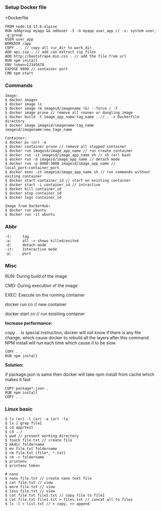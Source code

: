 ### Setup Docker file

+Dockerfile
```
FROM node:14.17.6-alpine
RUN addgroup myapp && adduser -S -G myapp user_app // -s: system user, -g:group
USER user_app
WORKDIR /app
COPY . . // copy all cur_dir to work_dir
ADD api.zip . // add can extract zip files
ADD http://bootstrap4.min.css . // add the file from url
RUN npm install
ENV token=12345678
EXPOSE 9999 // container port
CMD npm start
```
### Commands

```
Image:
$ docker images
$ docker image ls
$ docker image rm imageid/imagename (&) --force / -f
$ docker image prune // remove all <none> or dangling image
$ docker build -t image_app_name:tag_name . // . -> Dockerfile directory
$ docker image imageid/imagename:tag_name imageid/imagename:new_tage_name

Container:
$ docker ps (or) -a
$ docker container prune // remove all stopped container
$ docker run imageid/image_app_name // run create container
$ docker run -it imageid/image_app_name sh // sh (or) bash
$ docker run -d imageid/image_app_name // detach mode
$ docker run -p 8080:3000 imageid/image_app_name // local_port:container_port
$ docker exec -it imageid/image_app_name sh // run commands without exiting container
$ docker start container_id // start on existing container
$ docker start -i container_id // intractive
$ docker kill container_id
$ docker stop container_id
$ docker logs container_id

Image from DockerHub:
$ docker run ubuntu
$ docker run -it ubuntu
```


### Abbr

```
-t:     tag
-a:     all -> shows killed/exited
-d:     detach mode
-it:    Interactive mode
-p:     port
```


### Misc

RUN: During build of the image

CMD: During execution of the image

EXEC: Execute on the running container

docker run cn     // new container

docker start cn   // run exisiting container

<b>Increase performance:</b>

copy . . is special instruction, docker will not know if there is any file change, which cause docker to rebuild all the layers after this command. NPM install will run each time which cause it to be slow.

```
COPY . .
RUN npm install
```

<b>Solution:</b>

if package.json is same then docker will take npm install from cache which makes it fast

```
COPY package*.json . 
RUN npm install
COPY . .
```

### Linux basic

```
$ ls (or) -l (or) -a (or) -la
$ ls | grep file1
$ cd app/test
$ cd ../
$ pwd // present working directory
$ touch file.txt // create file
$ mkdir foldername
$ mv file.txt foldername
$ rm file.txt (file*, *.txt)
$ rm -r foldername
$ printenv
$ printenv token

# nano
$ nano file.txt // create nano text file
$ cat file.txt // view
$ more file.txt // view
$ less file.txt // view 
$ cat file.txt file1.txt // copy file to file1
$ cat file.txt file1.txt > files.txt // concat all to files
$ ls -l > list.txt // > copy, >> append

```